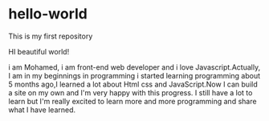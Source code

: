 # hello-world
This is my first repository 

HI beautiful world!

i am Mohamed, i am front-end web developer and i love Javascript.Actually, I am in my beginnings in programming i started learning programming about 5 months ago,I learned a lot about Html css and JavaScript.Now I can build a site on my own and I'm very happy with this progress. I still have a lot to learn but I'm really excited to learn more and more programming and share what I have learned.
